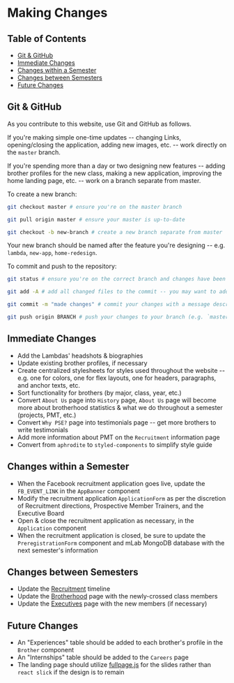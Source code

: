 # Making Changes

## Table of Contents
- [Git & GitHub](#git-&-github)
- [Immediate Changes](#immediate-changes)
- [Changes within a Semester](#changes-within-a-semester)
- [Changes between Semesters](#changes-between-semesters)
- [Future Changes](#future-changes)

## Git & GitHub

As you contribute to this website, use Git and GitHub as follows.

If you're making simple one-time updates -- changing Links, opening/closing the application, adding new images, etc. -- work directly on the `master` branch.

If you're spending more than a day or two designing new features -- adding brother profiles for the new class, making a new application, improving the home landing page, etc. -- work on a branch separate from master.

To create a new branch:
```bash
git checkout master # ensure you're on the master branch

git pull origin master # ensure your master is up-to-date

git checkout -b new-branch # create a new branch separate from master
```

Your new branch should be named after the feature you're designing -- e.g. `lambda`, `new-app`, `home-redesign`.

To commit and push to the repository:
```bash
git status # ensure you're on the correct branch and changes have been made

git add -A # add all changed files to the commit -- you may want to add files individually

git commit -m "made changes" # commit your changes with a message describing the changes since the most recent commit

git push origin BRANCH # push your changes to your branch (e.g. `master`, `new-branch`)
```

## Immediate Changes
- Add the Lambdas' headshots & biographies
- Update existing brother profiles, if necessary
- Create centralized stylesheets for styles used throughout the website -- e.g. one for colors, one for flex layouts, one for headers, paragraphs, and anchor texts, etc.
- Sort functionality for brothers (by major, class, year, etc.)
- Convert `About Us` page into `History` page, `About Us` page will become more about brotherhood statistics & what we do throughout a semester (projects, PMT, etc.)
- Convert `Why PSE?` page into testimonials page -- get more brothers to write testimonials
- Add more information about PMT on the `Recruitment` information page
- Convert from `aphrodite` to `styled-components` to simplify style guide

## Changes within a Semester
- When the Facebook recruitment application goes live, update the `FB_EVENT_LINK` in the `AppBanner` component
- Modify the recruitment application `ApplicationForm` as per the discretion of Recruitment directions, Prospective Member Trainers, and the Executive Board
- Open & close the recruitment application as necessary, in the `Application` component
- When the recruitment application is closed, be sure to update the `PreregistrationForm` component and mLab MongoDB database with the next semester's information

## Changes between Semesters
- Update the [Recruitment](https://github.com/BerkeleyPSE/BerkeleyPSE.github.io/blob/5923f9a479e63f94b6e41fe3b523f4928b0788f3/client/src/components/Recruitment/Recruitment.jsx) timeline
- Update the [Brotherhood](https://github.com/BerkeleyPSE/BerkeleyPSE.github.io/blob/5923f9a479e63f94b6e41fe3b523f4928b0788f3/client/src/components/Brothers/Brotherhood.jsx) page with the newly-crossed class members
- Update the [Executives](https://github.com/BerkeleyPSE/BerkeleyPSE.github.io/blob/5923f9a479e63f94b6e41fe3b523f4928b0788f3/client/src/components/Brothers/Executives.jsx) page with the new members (if necessary)

## Future Changes
- An "Experiences" table should be added to each brother's profile in the `Brother` component
- An "Internships" table should be added to the `Careers` page
- The landing page should utilize [fullpage.js](https://github.com/alvarotrigo/fullPage.js) for the slides rather than `react slick` if the design is to remain